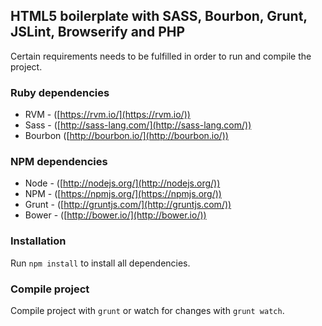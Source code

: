 ## HTML5 boilerplate with SASS, Bourbon, Grunt, JSLint, Browserify and PHP
Certain requirements needs to be fulfilled in order to run and compile the project.

### Ruby dependencies
  * RVM - ([https://rvm.io/](https://rvm.io/))
  * Sass - ([http://sass-lang.com/](http://sass-lang.com/))
  * Bourbon ([http://bourbon.io/](http://bourbon.io/))

### NPM dependencies
  * Node - ([http://nodejs.org/](http://nodejs.org/))
  * NPM - ([https://npmjs.org/](https://npmjs.org/))
  * Grunt - ([http://gruntjs.com/](http://gruntjs.com/))
  * Bower - ([http://bower.io/](http://bower.io/))

### Installation
Run `npm install` to install all dependencies.

### Compile project
Compile project with `grunt` or watch for changes with `grunt watch`.
